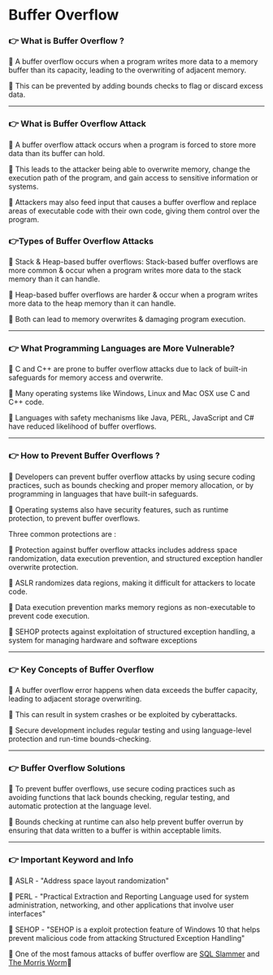 Buffer Overflow
===============

### 👉 What is Buffer Overflow ?

📌 A buffer overflow occurs when a program writes more data to a memory buffer than its capacity, leading to the overwriting of adjacent memory. 

📌 This can be prevented by adding bounds checks to flag or discard excess data.

  

* * *

### 👉 What is Buffer Overflow Attack

📌 A buffer overflow attack occurs when a program is forced to store more data than its buffer can hold. 

📌 This leads to the attacker being able to overwrite memory, change the execution path of the program, and gain access to sensitive information or systems. 

📌 Attackers may also feed input that causes a buffer overflow and replace areas of executable code with their own code, giving them control over the program.


### 👉Types of Buffer Overflow Attacks

📌 Stack & Heap-based buffer overflows: Stack-based buffer overflows are more common & occur when a program writes more data to the stack memory than it can handle.

📌 Heap-based buffer overflows are harder & occur when a program writes more data to the heap memory than it can handle. 

📌 Both can lead to memory overwrites & damaging program execution.

  

* * *

### 👉 What Programming Languages are More Vulnerable?

📌 C and C++ are prone to buffer overflow attacks due to lack of built-in safeguards for memory access and overwrite. 

📌 Many operating systems like Windows, Linux and Mac OSX use C and C++ code.

📌 Languages with safety mechanisms like Java, PERL, JavaScript and C# have reduced likelihood of buffer overflows.

  

* * *


### 👉 How to Prevent Buffer Overflows ?

📌 Developers can prevent buffer overflow attacks by using secure coding practices, such as bounds checking and proper memory allocation, or by programming in languages that have built-in safeguards. 

📌 Operating systems also have security features, such as runtime protection, to prevent buffer overflows.

Three common protections are :

📌 Protection against buffer overflow attacks includes address space randomization, data execution prevention, and structured exception handler overwrite protection. 

📌 ASLR randomizes data regions, making it difficult for attackers to locate code. 

📌 Data execution prevention marks memory regions as non-executable to prevent code execution.

📌 SEHOP protects against exploitation of structured exception handling, a system for managing hardware and software exceptions
  

* * *

### 👉 Key Concepts of Buffer Overflow

📌 A buffer overflow error happens when data exceeds the buffer capacity, leading to adjacent storage overwriting. 

📌 This can result in system crashes or be exploited by cyberattacks.

📌 Secure development includes regular testing and using language-level protection and run-time bounds-checking.

  

* * *

### 👉 Buffer Overflow Solutions

📌 To prevent buffer overflows, use secure coding practices such as avoiding functions that lack bounds checking, regular testing, and automatic protection at the language level. 

📌 Bounds checking at runtime can also help prevent buffer overrun by ensuring that data written to a buffer is within acceptable limits.


* * *

### 👉 Important Keyword and Info 

📌 ASLR - "Address space layout randomization"

📌 PERL - "Practical Extraction and Reporting Language used for system administration, networking, and other applications that involve user interfaces"

📌 SEHOP - "SEHOP is a exploit protection feature of Windows 10 that helps prevent malicious code from attacking Structured Exception Handling"

📌 One of the most famous attacks of buffer overflow are [SQL Slammer](https://en.wikipedia.org/wiki/SQL_Slammer) and [The Morris Worm](https://en.wikipedia.org/wiki/Morris_worm)🧐